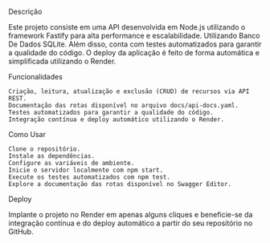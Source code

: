 Descrição

Este projeto consiste em uma API desenvolvida em Node.js utilizando o framework Fastify para alta performance e escalabilidade. Utilizando Banco De Dados SQLite. Além disso, conta com testes automatizados para garantir a qualidade do código. O deploy da aplicação é feito de forma automática e simplificada utilizando o Render.

Funcionalidades

    Criação, leitura, atualização e exclusão (CRUD) de recursos via API REST.
    Documentação das rotas disponível no arquivo docs/api-docs.yaml.
    Testes automatizados para garantir a qualidade do código.
    Integração contínua e deploy automático utilizando o Render.

Como Usar

    Clone o repositório.
    Instale as dependências.
    Configure as variáveis de ambiente.
    Inicie o servidor localmente com npm start.
    Execute os testes automatizados com npm test.
    Explore a documentação das rotas disponível no Swagger Editor.

Deploy

Implante o projeto no Render em apenas alguns cliques e beneficie-se da integração contínua e do deploy automático a partir do seu repositório no GitHub.
